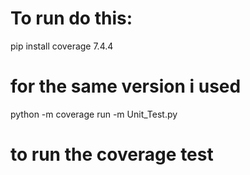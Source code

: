 # To run do this:

pip install coverage 7.4.4 
# for the same version i used
python -m coverage run -m Unit_Test.py 
# to run the coverage test


